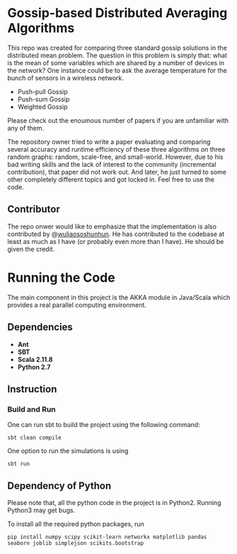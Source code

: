 # Gossip-based Distributed Averaging Algorithms
This repo was created for comparing three standard gossip solutions in the distributed mean problem. 
The question in this problem is simply that: what is the mean of some variables which are shared by a number of devices in the network?
One instance could be to ask the average temperature for the bunch of sensors in a wireless network. 
- Push-pull Gossip 
- Push-sum Gossip
- Weighted Gossip 

Please check out the enoumous number of papers if you are unfamiliar with any of them. 

The repository owner tried to write a paper evaluating and comparing several accuracy and runtime efficiency of these three algorithms on three random graphs: random, scale-free, and small-world.
However, due to his bad writing skills and the lack of interest to the community (incremental contribution), that paper did not work out.
And later, he just turned to some other completely different topics and got locked in. 
Feel free to use the code. 

## Contributor
The repo onwer would like to emphasize that the implementation is also contributed by @[wuliaososhunhun](https://github.com/wuliaososhunhun). 
He has contributed to the codebase at least as much as I have (or probably even more than I have).
He should be given the credit. 

# Running the Code 
The main component in this project is the AKKA module in Java/Scala which provides a real parallel computing environment. 
## Dependencies 
* **Ant**
* **SBT**
* **Scala 2.11.8**
* **Python 2.7**

## Instruction
### Build and Run
One can run sbt to build the project using the following command:
```
sbt clean compile 
```
One option to run the simulations is using 
```
sbt run 
```

## Dependency of Python
Please note that, all the python code in the project is in Python2. Running Python3 may get bugs.

To install all the required python packages, run
```
pip install numpy scipy scikit-learn networkx matplotlib pandas seaborn joblib simplejson scikits.bootstrap
```


